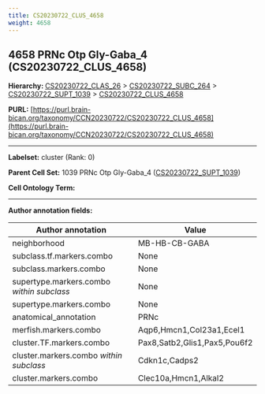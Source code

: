 ```yaml
---
title: CS20230722_CLUS_4658
weight: 4658
---
```

## 4658 PRNc Otp Gly-Gaba_4 (CS20230722_CLUS_4658)
<b>Hierarchy: </b>
[CS20230722_CLAS_26](../CS20230722_CLAS_26) >
[CS20230722_SUBC_264](../CS20230722_SUBC_264) >
[CS20230722_SUPT_1039](../CS20230722_SUPT_1039) >
[CS20230722_CLUS_4658](../CS20230722_CLUS_4658)

**PURL:** [https://purl.brain-bican.org/taxonomy/CCN20230722/CS20230722_CLUS_4658](https://purl.brain-bican.org/taxonomy/CCN20230722/CS20230722_CLUS_4658)

---


**Labelset:** cluster (Rank: 0)

**Parent Cell Set:** 1039 PRNc Otp Gly-Gaba_4 ([CS20230722_SUPT_1039](../CS20230722_SUPT_1039))



**Cell Ontology Term:** 

[MARKER GENES.]: #


---

[TRANSFERRED ANNOTATIONS.]: #


[AUTHOR ANNOTATION FIELDS.]: #


**Author annotation fields:**

| Author annotation | Value |
|-------------------|-------|
|neighborhood|MB-HB-CB-GABA|
|subclass.tf.markers.combo|None|
|subclass.markers.combo|None|
|supertype.markers.combo _within subclass_|None|
|supertype.markers.combo|None|
|anatomical_annotation|PRNc|
|merfish.markers.combo|Aqp6,Hmcn1,Col23a1,Ecel1|
|cluster.TF.markers.combo|Pax8,Satb2,Glis1,Pax5,Pou6f2|
|cluster.markers.combo _within subclass_|Cdkn1c,Cadps2|
|cluster.markers.combo|Clec10a,Hmcn1,Alkal2|
